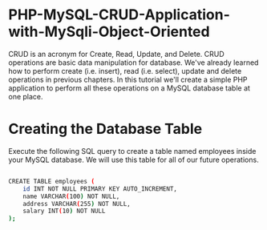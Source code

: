 # PHP-MySQL-CRUD-Application-with-MySqli-Object-Oriented
CRUD is an acronym for Create, Read, Update, and Delete. CRUD operations are basic data manipulation for database. We've already learned how to perform create (i.e. insert), read (i.e. select), update and delete operations in previous chapters. In this tutorial we'll create a simple PHP application to perform all these operations on a MySQL database table at one place.

# Creating the Database Table
Execute the following SQL query to create a table named employees inside your MySQL database. We will use this table for all of our future operations.

```sh

CREATE TABLE employees (
    id INT NOT NULL PRIMARY KEY AUTO_INCREMENT,
    name VARCHAR(100) NOT NULL,
    address VARCHAR(255) NOT NULL,
    salary INT(10) NOT NULL
);

```